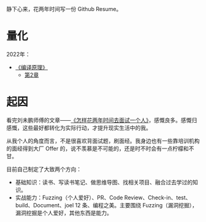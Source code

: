 静下心来，花两年时间写一份 Github Resume。

# 量化



2022年：
- [《编译原理》](./01-Compilers/README.md)
  - [第2章](./01-Compilers/chapter-2/README.md)

# 起因

看完刘未鹏师傅的文章——[《怎样花两年时间去面试一个人》](http://mindhacks.cn/2011/11/04/how-to-interview-a-person-for-two-years/)，感慨良多。感慨归感慨，这些最好都转化为实际行动，才提升现实生活中的我。

从我个人的角度而言，不是很喜欢背面试题，刷面经。我身边也有一些靠培训机构的面经得到大厂 Offer 的，说不羡慕是不可能的，还是时不时会有一点柠檬和不甘。

目前自己制定了大致两个方向：
- 基础知识：读书、写读书笔记、做思维导图、找相关项目、融合过去学过的知识。
- 实战能力：Fuzzing（个人爱好）、PR、Code Review、Check-in、test、build、Document、joel 12 条、编程之美。主要围绕 Fuzzing（漏洞挖掘），漏洞挖掘是个人爱好，其他东西是能力。

